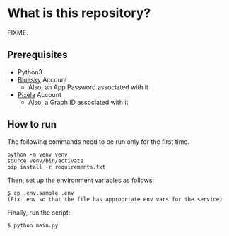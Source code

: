 # What is this repository?

FIXME.

## Prerequisites

* Python3
* [Bluesky](http://bsky.app) Account
  * Also, an App Password associated with it
* [Pixela](978-4-8144-0104-8) Account
  * Also, a Graph ID associated with it

## How to run

The following commands need to be run only for the first time.

```
python -m venv venv
source venv/bin/activate
pip install -r requirements.txt
```

Then, set up the environment variables as follows:

```
$ cp .env.sample .env
(Fix .env so that the file has appropriate env vars for the service)
```

Finally, run the script:

```
$ python main.py
```
